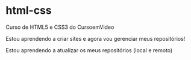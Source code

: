 # html-css
 Curso de HTML5 e CSS3 do CursoemVideo

 Estou aprendendo a criar sites e agora vou gerenciar meus repositórios!

 Estou aprendendo a atualizar os meus repositórios (local e remoto)
